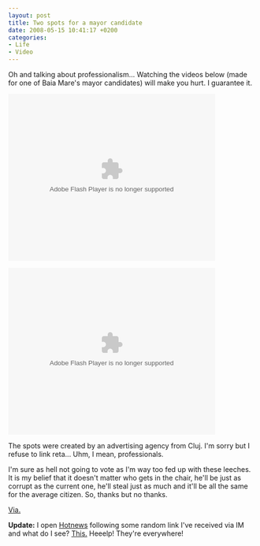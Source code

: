 ```yaml
---
layout: post
title: Two spots for a mayor candidate
date: 2008-05-15 10:41:17 +0200
categories:
- Life
- Video
---
```

Oh and talking about professionalism... Watching the videos below (made for one of Baia Mare's mayor candidates) will make you hurt. I guarantee it.

<object width="420" height="339" id="flvplayer"><param name="movie" value="http://files.indavideo.hu/player/vc_o.swf?vID=bb41d06349" /><param name="menu" value="false" /><embed src="http://files.indavideo.hu/player/vc_o.swf?vID=bb41d06349" width="420" height="339" name="flvplayer" type="application/x-shockwave-flash" /></object>

<object width="420" height="339" id="flvplayer"><param name="movie" value="http://files.indavideo.hu/player/vc_o.swf?vID=2459939cb6" /><param name="menu" value="false" /><embed src="http://files.indavideo.hu/player/vc_o.swf?vID=2459939cb6" width="420" height="339" name="flvplayer" type="application/x-shockwave-flash" /></object>

The spots were created by an advertising agency from Cluj. I'm sorry but I refuse to link reta... Uhm, I mean, professionals.

I'm sure as hell not going to vote as I'm way too fed up with these leeches. It is my belief that it doesn't matter who gets in the chair, he'll be just as corrupt as the current one, he'll steal just as much and it'll be all the same for the average citizen. So, thanks but no thanks.

<a href="http://tiribonflax.blogspot.com/2008/05/cu-mult-tristee-despre-campania.html">Via.</a>

<strong>Update:</strong> I open <a href="http://hotnews.ro">Hotnews</a> following some random link I've received via IM and what do I see? <a href="http://www.rusiczki.net/blog/blogpics/google-adsense-corin-primar.png">This.</a> Heeelp! They're everywhere!

